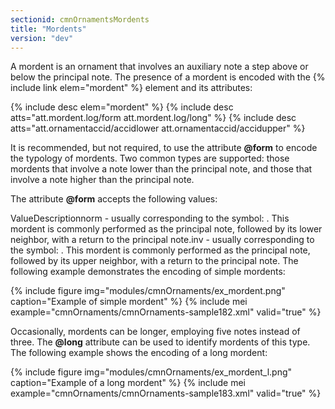 ```yaml
---
sectionid: cmnOrnamentsMordents
title: "Mordents"
version: "dev"
---
```


A mordent is an ornament that involves an auxiliary note a step above or below the principal note. The presence of a mordent is encoded with the {% include link elem="mordent" %} element and its attributes:

  
{% include desc elem="mordent" %} 
{% include desc atts="att.mordent.log/form att.mordent.log/long" %} 
{% include desc atts="att.ornamentaccid/accidlower att.ornamentaccid/accidupper" %} 
 

It is recommended, but not required, to use the attribute **@form** to encode the typology of mordents. Two common types are supported: those mordents that involve a note lower than the principal note, and those that involve a note higher than the principal note.

The attribute **@form** accepts the following values:

ValueDescriptionnorm - usually corresponding to the symbol: . This mordent is
        commonly performed as the principal note, followed by its lower neighbor, with a return to
        the principal note.inv - usually corresponding to the symbol: . This mordent is
        commonly performed as the principal note, followed by its upper neighbor, with a return to
        the principal note.
The following example demonstrates the encoding of simple mordents:

{% include figure img="modules/cmnOrnaments/ex_mordent.png" caption="Example of simple mordent" %}
{% include mei example="cmnOrnaments/cmnOrnaments-sample182.xml" valid="true" %}
    
Occasionally, mordents can be longer, employing five notes instead of three. The **@long** attribute can be used to identify mordents of this type. The following example shows the encoding of a long mordent:

{% include figure img="modules/cmnOrnaments/ex_mordent_l.png" caption="Example of a long mordent" %}
{% include mei example="cmnOrnaments/cmnOrnaments-sample183.xml" valid="true" %}
    